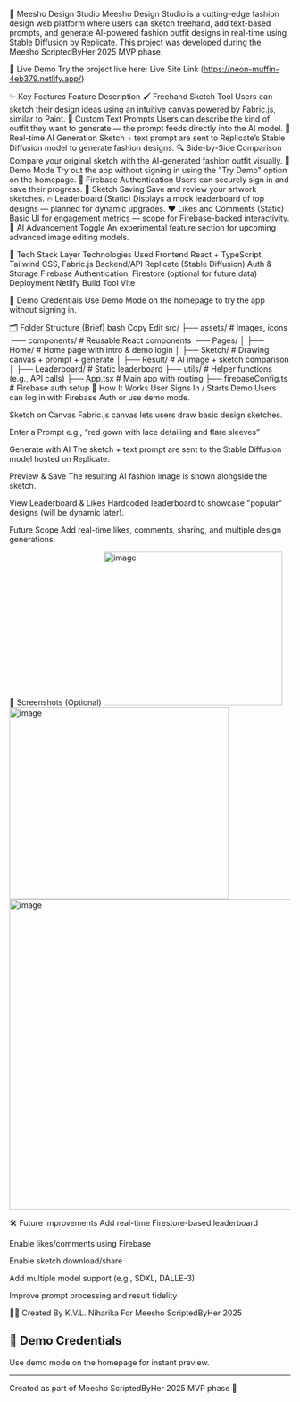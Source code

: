 🎨 Meesho Design Studio
Meesho Design Studio is a cutting-edge fashion design web platform where users can sketch freehand, add text-based prompts, and generate AI-powered fashion outfit designs in real-time using Stable Diffusion by Replicate. This project was developed during the Meesho ScriptedByHer 2025 MVP phase.

🔗 Live Demo
Try the project live here: Live Site Link
(https://neon-muffin-4eb379.netlify.app/)

✨ Key Features
Feature	Description
🖌️ Freehand Sketch Tool	Users can sketch their design ideas using an intuitive canvas powered by Fabric.js, similar to Paint.
💬 Custom Text Prompts	Users can describe the kind of outfit they want to generate — the prompt feeds directly into the AI model.
🔁 Real-time AI Generation	Sketch + text prompt are sent to Replicate’s Stable Diffusion model to generate fashion designs.
🔍 Side-by-Side Comparison	Compare your original sketch with the AI-generated fashion outfit visually.
🧪 Demo Mode	Try out the app without signing in using the "Try Demo" option on the homepage.
🔐 Firebase Authentication	Users can securely sign in and save their progress.
💾 Sketch Saving	Save and review your artwork sketches.
🔥 Leaderboard (Static)	Displays a mock leaderboard of top designs — planned for dynamic upgrades.
❤️ Likes and Comments (Static)	Basic UI for engagement metrics — scope for Firebase-backed interactivity.
🤖 AI Advancement Toggle	An experimental feature section for upcoming advanced image editing models.

🚀 Tech Stack
Layer	Technologies Used
Frontend	React + TypeScript, Tailwind CSS, Fabric.js
Backend/API	Replicate (Stable Diffusion)
Auth & Storage	Firebase Authentication, Firestore (optional for future data)
Deployment	Netlify
Build Tool	Vite

🧪 Demo Credentials
Use Demo Mode on the homepage to try the app without signing in.

🗂️ Folder Structure (Brief)
bash
Copy
Edit
src/
├── assets/               # Images, icons
├── components/           # Reusable React components
├── Pages/
│   ├── Home/             # Home page with intro & demo login
│   ├── Sketch/           # Drawing canvas + prompt + generate
│   ├── Result/           # AI image + sketch comparison
│   ├── Leaderboard/      # Static leaderboard
├── utils/                # Helper functions (e.g., API calls)
├── App.tsx               # Main app with routing
├── firebaseConfig.ts     # Firebase auth setup
🧠 How It Works
User Signs In / Starts Demo
Users can log in with Firebase Auth or use demo mode.

Sketch on Canvas
Fabric.js canvas lets users draw basic design sketches.

Enter a Prompt
e.g., “red gown with lace detailing and flare sleeves”

Generate with AI
The sketch + text prompt are sent to the Stable Diffusion model hosted on Replicate.

Preview & Save
The resulting AI fashion image is shown alongside the sketch.

View Leaderboard & Likes
Hardcoded leaderboard to showcase "popular" designs (will be dynamic later).

Future Scope
Add real-time likes, comments, sharing, and multiple design generations.

📸 Screenshots (Optional)
<img width="320" height="275" alt="image" src="https://github.com/user-attachments/assets/373e4204-cbf9-4107-937e-2424fc024d57" />
<img width="393" height="344" alt="image" src="https://github.com/user-attachments/assets/96bb06d6-b4b4-4697-a105-48c24c506a81" />
<img width="704" height="556" alt="image" src="https://github.com/user-attachments/assets/d5a80e5f-25ba-484d-9bd7-87000f50095d" />


🛠️ Future Improvements
 Add real-time Firestore-based leaderboard

 Enable likes/comments using Firebase

 Enable sketch download/share

 Add multiple model support (e.g., SDXL, DALLE-3)

 Improve prompt processing and result fidelity

🙋‍♀️ Created By
K.V.L. Niharika
For Meesho ScriptedByHer 2025



## 🧪 Demo Credentials
Use demo mode on the homepage for instant preview.

---

Created as part of Meesho ScriptedByHer 2025 MVP phase 💜
